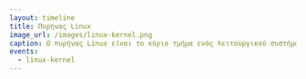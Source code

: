 ```yaml
---
layout: timeline 
title: Πυρήνας Linux
image_url: /images/linux-kernel.png
caption: Ο πυρήνας Linux είναι το κύριο τμήμα ενός λειτουργικού συστήματος Linux και είναι η βασική διεπαφή μεταξύ του υλικού ενός υπολογιστή και των διαδικασιών του. Επικοινωνεί μεταξύ των 2, διαχειριζόμενος πόρους όσο το δυνατόν πιο αποτελεσματικά.
events:
  - linux-kernel
---
```


